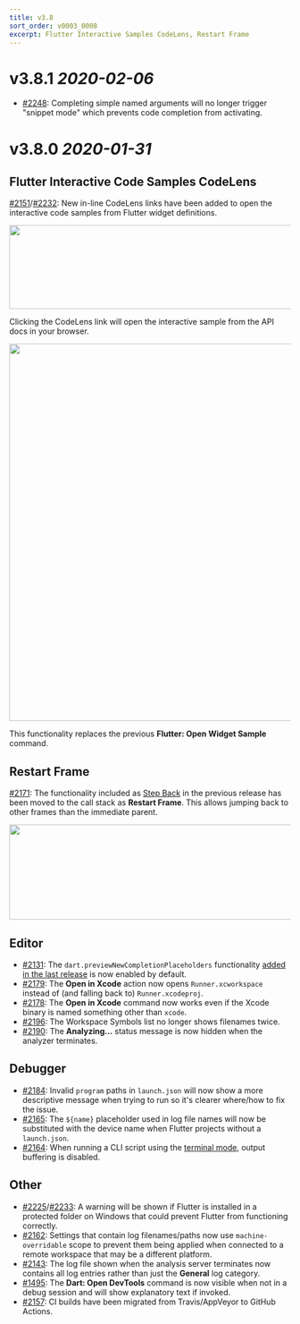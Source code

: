 ```yaml
---
title: v3.8
sort_order: v0003_0008
excerpt: Flutter Interactive Samples CodeLens, Restart Frame
---
```


# v3.8.1 *2020-02-06*

- [#2248](https://github.com/Dart-Code/Dart-Code/issues/2248): Completing simple named arguments will no longer trigger "snippet mode" which prevents code completion from activating.

# v3.8.0 *2020-01-31*

## Flutter Interactive Code Samples CodeLens

[#2151](https://github.com/Dart-Code/Dart-Code/issues/2151)/[#2232](https://github.com/Dart-Code/Dart-Code/issues/2232): New in-line CodeLens links have been added to open the interactive code samples from Flutter widget definitions.

<img loading="lazy" src="/images/release_notes/v3.8/flutter_sample_code_lens.png" width="700" height="150" />

Clicking the CodeLens link will open the interactive sample from the API docs in your browser.

<img loading="lazy" src="/images/release_notes/v3.8/flutter_sample_online.png" width="700" height="675" />

This functionality replaces the previous **Flutter: Open Widget Sample** command.

## Restart Frame

[#2171](https://github.com/Dart-Code/Dart-Code/issues/2171): The functionality included as [Step Back](/releases/v3-7/#preview-step-back) in the previous release has been moved to the call stack as **Restart Frame**. This allows jumping back to other frames than the immediate parent.

<img loading="lazy" src="/images/release_notes/v3.8/restart_frame.png" width="700" height="170" />

## Editor

- [#2131](https://github.com/Dart-Code/Dart-Code/issues/2131): The `dart.previewNewCompletionPlaceholders` functionality [added in the last release](/releases/v3-7/#preview-placeholders-for-required-arguments) is now enabled by default.
- [#2179](https://github.com/Dart-Code/Dart-Code/issues/2179): The **Open in Xcode** action now opens `Runner.xcworkspace` instead of (and falling back to) `Runner.xcodeproj`.
- [#2178](https://github.com/Dart-Code/Dart-Code/issues/2178): The **Open in Xcode** command now works even if the Xcode binary is named something other than `xcode`.
- [#2196](https://github.com/Dart-Code/Dart-Code/issues/2196): The Workspace Symbols list no longer shows filenames twice.
- [#2190](https://github.com/Dart-Code/Dart-Code/issues/2190): The **Analyzing...** status message is now hidden when the analyzer terminates.

## Debugger

- [#2184](https://github.com/Dart-Code/Dart-Code/issues/2184): Invalid `program` paths in `launch.json` will now show a more descriptive message when trying to run so it's clearer where/how to fix the issue.
- [#2165](https://github.com/Dart-Code/Dart-Code/issues/2165): The `${name}` placeholder used in log file names will now be substituted with the device name when Flutter projects without a `launch.json`.
- [#2164](https://github.com/Dart-Code/Dart-Code/issues/2164): When running a CLI script using the [terminal mode](/releases/v3-7/#run-dart-cli-apps-in-terminal), output buffering is disabled.

## Other

- [#2225](https://github.com/Dart-Code/Dart-Code/issues/2225)/[#2233](https://github.com/Dart-Code/Dart-Code/issues/2233): A warning will be shown if Flutter is installed in a protected folder on Windows that could prevent Flutter from functioning correctly.
- [#2162](https://github.com/Dart-Code/Dart-Code/issues/2162): Settings that contain log filenames/paths now use `machine-overridable` scope to prevent them being applied when connected to a remote workspace that may be a different platform.
- [#2143](https://github.com/Dart-Code/Dart-Code/issues/2143): The log file shown when the analysis server terminates now contains all log entries rather than just the **General** log category.
- [#1495](https://github.com/Dart-Code/Dart-Code/issues/1495): The **Dart: Open DevTools** command is now visible when not in a debug session and will show explanatory text if invoked.
- [#2157](https://github.com/Dart-Code/Dart-Code/issues/2157): CI builds have been migrated from Travis/AppVeyor to GitHub Actions.
